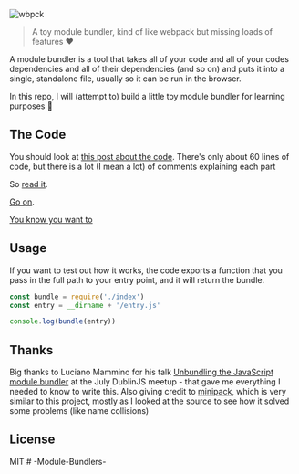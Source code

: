 ![wbpck](https://cdn.rawgit.com/adamisntdead/wbpck-bundler/3164a8b7/logo.svg)

> A toy module bundler, kind of like webpack but missing loads of features ❤️

A module bundler is a tool that takes all of your code and all of your codes dependencies and all of their dependencies (and so on) and puts it into a single, standalone file, usually so it can be run in the browser.

In this repo, I will (attempt to) build a little toy module bundler for learning purposes 📝 

## The Code

You should look at [this post about the code](https://adamisntdead.com/lets-write-a-module-bundler/).
There's only about 60 lines of code, but there is a lot (I mean a lot) of comments explaining
each part

So [read it](https://adamisntdead.com/lets-write-a-module-bundler/).

[Go on](https://adamisntdead.com/lets-write-a-module-bundler/).

[You know you want to](https://adamisntdead.com/lets-write-a-module-bundler/)

## Usage

If you want to test out how it works, the code exports a function that you pass in the full path to your entry point, and it will return the bundle.

```js
const bundle = require('./index')
const entry = __dirname + '/entry.js'

console.log(bundle(entry))
```

## Thanks

Big thanks to Luciano Mammino for his talk [Unbundling the JavaScript module bundler](http://loige.link/bundle-dublinjs) at the July DublinJS meetup - that gave me everything I needed to know to write this.
Also giving credit to [minipack](https://github.com/ronami/minipack), which is very similar to this project, mostly as I looked at the source to see how it solved some problems (like name collisions)

## License

MIT
#   - M o d u l e - B u n d l e r s -  
 
